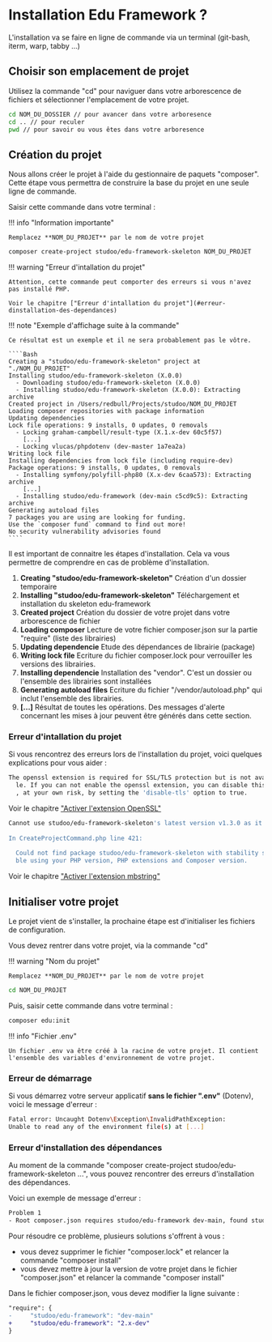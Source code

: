 # Installation Edu Framework ?

L'installation va se faire en ligne de commande via un terminal (git-bash, iterm, warp, tabby ...)

## Choisir son emplacement de projet
Utilisez la commande "cd" pour naviguer dans votre arborescence de fichiers et sélectionner l'emplacement de votre projet.

```Bash
cd NOM_DU_DOSSIER // pour avancer dans votre arboresence
cd .. // pour reculer
pwd // pour savoir ou vous êtes dans votre arboresence
```

## Création du projet

Nous allons créer le projet à l'aide du gestionnaire de paquets "composer". Cette étape vous permettra de construire la base du projet en une seule ligne de commande.

Saisir cette commande dans votre terminal :

!!! info "Information importante"

    Remplacez **NOM_DU_PROJET** par le nom de votre projet

````Bash
composer create-project studoo/edu-framework-skeleton NOM_DU_PROJET
````

!!! warning "Erreur d'intallation du projet"

    Attention, cette commande peut comporter des erreurs si vous n'avez pas installé PHP.
    
    Voir le chapitre ["Erreur d'intallation du projet"](#erreur-dinstallation-des-dependances)


!!! note "Exemple d'affichage suite à la commande"

    Ce résultat est un exemple et il ne sera probablement pas le vôtre.

    ````Bash
    Creating a "studoo/edu-framework-skeleton" project at "./NOM_DU_PROJET"
    Installing studoo/edu-framework-skeleton (X.0.0)
      - Downloading studoo/edu-framework-skeleton (X.0.0)
      - Installing studoo/edu-framework-skeleton (X.0.0): Extracting archive
    Created project in /Users/redbull/Projects/studoo/NOM_DU_PROJET
    Loading composer repositories with package information
    Updating dependencies
    Lock file operations: 9 installs, 0 updates, 0 removals
      - Locking graham-campbell/result-type (X.1.x-dev 60c5f57)
        [...]
      - Locking vlucas/phpdotenv (dev-master 1a7ea2a)
    Writing lock file
    Installing dependencies from lock file (including require-dev)
    Package operations: 9 installs, 0 updates, 0 removals
      - Installing symfony/polyfill-php80 (X.x-dev 6caa573): Extracting archive
        [...]
      - Installing studoo/edu-framework (dev-main c5cd9c5): Extracting archive
    Generating autoload files
    7 packages you are using are looking for funding.
    Use the `composer fund` command to find out more!
    No security vulnerability advisories found
    ````

Il est important de connaitre les étapes d'installation. Cela va vous permettre de comprendre en cas de problème d'installation.


1. **Creating "studoo/edu-framework-skeleton"** 
Création d'un dossier temporaire 
2. **Installing "studoo/edu-framework-skeleton"** 
Téléchargement et installation du skeleton edu-framework 
3. **Created project**
Création du dossier de votre projet dans votre arborescence de fichier 
4. **Loading composer** 
Lecture de votre fichier composer.json sur la partie "require" (liste des librairies) 
5. **Updating dependencie** 
Etude des dépendances de librairie (package) 
6. **Writing lock file**
Ecriture du fichier composer.lock pour verrouiller les versions des librairies. 
7. **Installing dependencie** 
Installation des "vendor". C'est un dossier ou l'ensemble des librairies sont installées 
8. **Generating autoload files** 
Ecriture du fichier "/vendor/autoload.php" qui inclut l'ensemble des librairies. 
9. **[...]**
Résultat de toutes les opérations. Des messages d'alerte concernant les mises à jour peuvent être générés dans cette section. 


### Erreur d'intallation du projet

Si vous rencontrez des erreurs lors de l'installation du projet, voici quelques explications pour vous aider :

````Bash
The openssl extension is required for SSL/TLS protection but is not availab
  le. If you can not enable the openssl extension, you can disable this error
  , at your own risk, by setting the 'disable-tls' option to true.
````

Voir le chapitre ["Activer l'extension OpenSSL"](prerequis.md#environnement-de-developpement)

````Bash
Cannot use studoo/edu-framework-skeleton's latest version v1.3.0 as it requires ext-mbstring * which is missing from your platform.
 
In CreateProjectCommand.php line 421:
 
  Could not find package studoo/edu-framework-skeleton with stability stable in a version installa
  ble using your PHP version, PHP extensions and Composer version.
````

Voir le chapitre ["Activer l'extension mbstring"](prerequis.md#environnement-de-developpement)

## Initialiser votre projet

Le projet vient de s'installer, la prochaine étape est d'initialiser les fichiers de configuration. 

Vous devez rentrer dans votre projet, via la commande "cd"

!!! warning "Nom du projet"

    Remplacez **NOM_DU_PROJET** par le nom de votre projet

````Bash 
cd NOM_DU_PROJET
````

Puis, saisir cette commande dans votre terminal :

````Bash 
composer edu:init
````

!!! info "Fichier .env"

    Un fichier .env va être créé à la racine de votre projet. Il contient l'ensemble des variables d'environnement de votre projet.

### Erreur de démarrage

Si vous démarrez votre serveur applicatif **sans le fichier ".env"** (Dotenv), voici le message d'erreur :

````Bash
Fatal error: Uncaught Dotenv\Exception\InvalidPathException: 
Unable to read any of the environment file(s) at [...]
````

### Erreur d'installation des dépendances

Au moment de la commande "composer create-project studoo/edu-framework-skeleton ...", vous pouvez rencontrer des erreurs d'installation des dépendances. 

Voici un exemple de message d'erreur :

````Bash
Problem 1
- Root composer.json requires studoo/edu-framework dev-main, found studoo/edu-framework[dev-dev, v0.2.1, ..., v0.6.0, v1.0.0, ..., 1.4.x-dev] but it does not match the constraint.
````

Pour résoudre ce problème, plusieurs solutions s'offrent à vous :
- vous devez supprimer le fichier "composer.lock" et relancer la commande "composer install"
- vous devez mettre à jour la version de votre projet dans le fichier "composer.json" et relancer la commande "composer install"

Dans le fichier composer.json, vous devez modifier la ligne suivante :

```diff
"require": {
-     "studoo/edu-framework": "dev-main"
+     "studoo/edu-framework": "2.x-dev"
}
```














